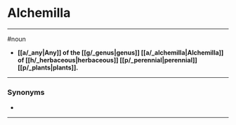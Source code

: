 # Alchemilla
---
#noun
- **[[a/_any|Any]] of the [[g/_genus|genus]] [[a/_alchemilla|Alchemilla]] of [[h/_herbaceous|herbaceous]] [[p/_perennial|perennial]] [[p/_plants|plants]].**
---
### Synonyms
- 
---
